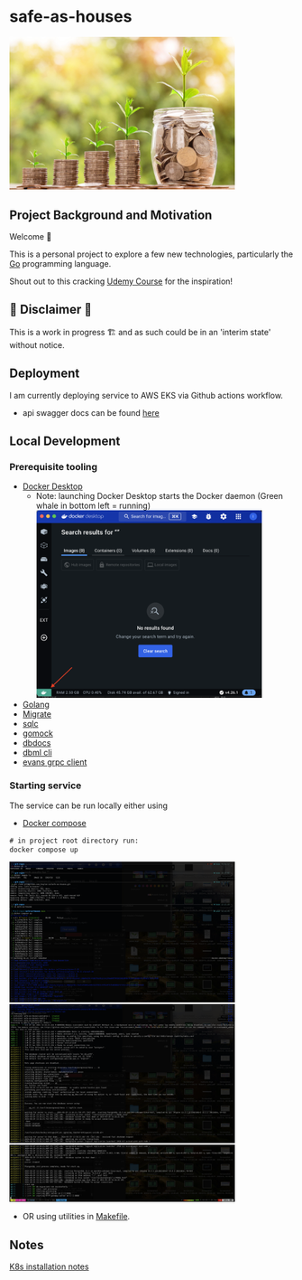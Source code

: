 # safe-as-houses

<img src="./doc/money.jpg" alt="picture of money growing" width="400"/>

## Project Background and Motivation

Welcome 👋

This is a personal project to explore a few new technologies, particularly the [Go](https://go.dev/) programming language.

Shout out to this cracking [Udemy Course](https://www.udemy.com/share/105PNI3@ptNeUFqPXl87M7BBxB5kSQZEIpklWXrRU6OV240Xc4AsjFAC2swizlcaq5jnA-Fqqg==/) for the inspiration!

## 🚧 Disclaimer 🚧

This is a work in progress 🏗️ and as such could be in an 'interim state' without notice.

## Deployment

I am currently deploying service to AWS EKS via Github actions workflow.

- api swagger docs can be found [here](https://safe-as-houses.jtaylor.io/swagger)

## Local Development

### Prerequisite tooling

- [Docker Desktop](https://www.docker.com/products/docker-desktop/)
  - Note: launching Docker Desktop starts the Docker daemon (Green whale in bottom left = running)
    <img src="./doc/images/docker-desktop.png" alt="Docker Desktop Screenshot" width="400"/>
- [Golang](https://go.dev/)
- [Migrate](https://github.com/golang-migrate/migrate/tree/master/cmd/migrate)
- [sqlc](https://docs.sqlc.dev/en/latest/overview/install.html)
- [gomock](https://github.com/uber-go/mock)
- [dbdocs](https://dbdocs.io/docs)
- [dbml cli](https://dbml.dbdiagram.io/cli/#installation)
- [evans grpc client](https://github.com/ktr0731/evans?tab=readme-ov-file#installation)

### Starting service

The service can be run locally either using

- [Docker compose](https://docs.docker.com/compose/intro/features-uses/)

```
# in project root directory run:
docker compose up
```

<div><img src="./doc/images/docker-compose-1.png" alt="Docker Compose Output Screenshot" width="400"/></div>
<div><img src="./doc/images/docker-compose-2.png" alt="Docker Compose Output Screenshot" width="400"/></div>
<div><img src="./doc/images/docker-compose-3.png" alt="Docker Compose Output Screenshot" width="400"/></div>

- OR using utilities in [Makefile](./Makefile).

## Notes

[K8s installation notes](./doc/k8s_installation.md)
